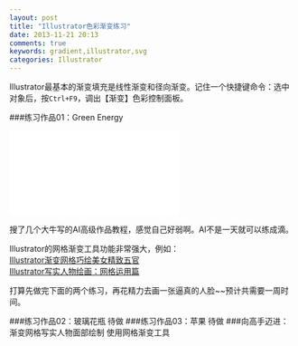 ```yaml
---
layout: post
title: "Illustrator色彩渐变练习"
date: 2013-11-21 20:13
comments: true
keywords: gradient,illustrator,svg
categories: Illustrator
---
```

Illustrator最基本的渐变填充是线性渐变和径向渐变。记住一个快捷键命令：选中对象后，按`Ctrl+F9`，调出【渐变】色彩控制面板。

###练习作品01：Green Energy

<embed src="{{ root_url}}/svg/green_energy.svg" type="image/svg+xml">

<!-- more -->
搜了几个大牛写的AI高级作品教程，感觉自己好弱啊。AI不是一天就可以练成滴。

<p>Illustrator的网格渐变工具功能非常强大，例如：<br/>
<a href="http://www.3visual3.com/jiaocheng/illustrator/2011071211767.html" target="_blank">Illustrator渐变网格巧绘美女精致五官</a><br/>
<a href="http://www.cfanz.cn/?c=article&a=read&id=91177" target="_blank">Illustrator写实人物绘画：网格运用篇</a>
</p>

打算先做完下面的两个练习，再花精力去画一张逼真的人脸~~预计共需要一周时间。

###练习作品02：玻璃花瓶
待做
###练习作品03：苹果
待做
###向高手迈进：渐变网格写实人物面部绘制
使用网格渐变工具